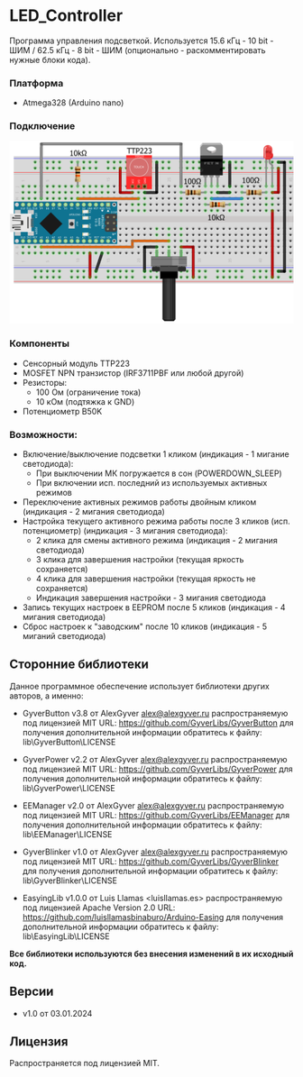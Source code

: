 # LED_Controller
Программа управления подсветкой.
Используется 15.6 кГц - 10 bit - ШИМ / 62.5 кГц - 8 bit - ШИМ (опционально - раскомментировать нужные блоки кода).

### Платформа
- Atmega328 (Arduino nano)

### Подключение
![Breadboard](/images/breadboard.jpg)

### Компоненты
- Сенсорный модуль TTP223
- MOSFET NPN транзистор (IRF3711PBF или любой другой)
- Резисторы:
    - 100 Ом (ограничение тока)
    - 10 кОм (подтяжка к GND)
- Потенциометр B50K

### Возможности:
- Включение/выключение подсветки 1 кликом (индикация - 1 мигание светодиода):
    - При выключении МК погружается в сон (POWERDOWN_SLEEP)
    - При включении исп. последний из используемых активных режимов
- Переключение активных режимов работы двойным кликом (индикация - 2 мигания светодиода)
- Настройка текущего активного режима работы после 3 кликов (исп. потенциометр) (индикация - 3 мигания светодиода):
    - 2 клика для смены активного режима (индикация - 2 мигания светодиода)
    - 3 клика для завершения настройки (текущая яркость сохраняется)
    - 4 клика для завершения настройки (текущая яркость не сохраняется)
    - Индикация завершения настройки - 3 мигания светодиода
- Запись текущих настроек в EEPROM после 5 кликов (индикация - 4 мигания светодиода)
- Сброс настроек к "заводским" после 10 кликов (индикация - 5 миганий светодиода)

## Сторонние библиотеки
Данное программное обеспечение использует библиотеки других авторов, а именно:

- GyverButton v3.8 от AlexGyver <alex@alexgyver.ru> распространяемую под лицензией MIT
URL: https://github.com/GyverLibs/GyverButton
для получения дополнительной информации обратитесь к файлу: lib\GyverButton\LICENSE

- GyverPower v2.2 от AlexGyver <alex@alexgyver.ru> распространяемую под лицензией MIT
URL: https://github.com/GyverLibs/GyverPower
для получения дополнительной информации обратитесь к файлу: lib\GyverPower\LICENSE

- EEManager v2.0 от AlexGyver <alex@alexgyver.ru> распространяемую под лицензией MIT
URL: https://github.com/GyverLibs/EEManager
для получения дополнительной информации обратитесь к файлу: lib\EEManager\LICENSE

- GyverBlinker v1.0 от AlexGyver <alex@alexgyver.ru> распространяемую под лицензией MIT
URL: https://github.com/GyverLibs/GyverBlinker
для получения дополнительной информации обратитесь к файлу: lib\GyverBlinker\LICENSE

- EasyingLib v1.0.0 от Luis Llamas <luisllamas.es> распространяемую под лицензией Apache Version 2.0
URL: https://github.com/luisllamasbinaburo/Arduino-Easing
для получения дополнительной информации обратитесь к файлу: lib\EasyingLib\LICENSE

__Все библиотеки используются без внесения изменений в их исходный код.__

## Версии
- v1.0 от 03.01.2024

## Лицензия
Распространяется под лицензией MIT.